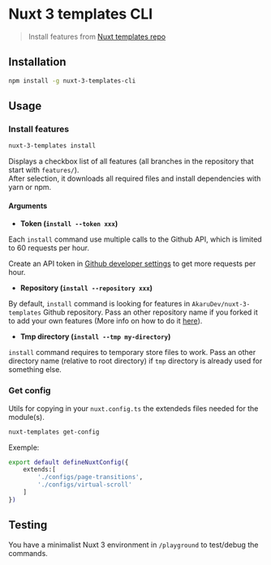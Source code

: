 # Nuxt 3 templates CLI

> Install features from [Nuxt templates repo](https://github.com/AkaruDev/nuxt-3-templates)

## Installation

```bash
npm install -g nuxt-3-templates-cli
```

## Usage

### Install features

```bash
nuxt-3-templates install
```

Displays a checkbox list of all features (all branches in the repository that start with `features/`).  
After selection, it downloads all required files and install dependencies with yarn or npm.

#### Arguments

- **Token (`install --token xxx`)**

Each `install` command use multiple calls to the Github API, which is limited to 60 requests per hour.

Create an API token in [Github developer settings](https://github.com/settings/tokens) to get more requests per hour.

- **Repository (`install --repository xxx`)**

By default, `install` command is looking for features in `AkaruDev/nuxt-3-templates` Github repository. Pass an other repository name if you forked it to add your own features (More info on how to do it [here](https://github.com/AkaruDev/nuxt-3-templates)). 

- **Tmp directory (`install --tmp my-directory`)**

`install` command requires to temporary store files to work. Pass an other directory name (relative to root directory) if `tmp` directory is already used for something else.

### Get config

Utils for copying in your `nuxt.config.ts` the extendeds files needed for the module(s).

```bash
nuxt-templates get-config
```

Exemple:
```bash
export default defineNuxtConfig({
    extends:[
        './configs/page-transitions',
        './configs/virtual-scroll'
    ]
})
```

## Testing
You have a minimalist Nuxt 3 environment in `/playground` to test/debug the commands.
